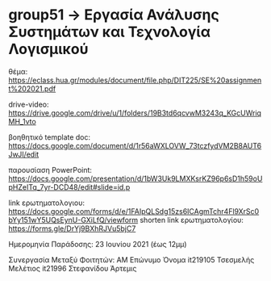 # group51 -> Εργασία Ανάλυσης Συστημάτων και Τεχνολογία Λογισμικού

θέμα: https://eclass.hua.gr/modules/document/file.php/DIT225/SE%20assignment%202021.pdf

drive-video: https://drive.google.com/drive/u/1/folders/19B3td6qcvwM3243q_KGcUWriqMH_1vto


βοηθητικό template doc: https://docs.google.com/document/d/1r56aWXLOVW_73tczfydVM2B8AUT6JwJI/edit

παρουσίαση PowerPoint: https://docs.google.com/presentation/d/1bW3Uk9LMXKsrKZ96p6sD1h59oUpHZeITq_7yr-DCD48/edit#slide=id.p


link ερωτηματολογιου: https://docs.google.com/forms/d/e/1FAIpQLSdg15zs6ICAgmTchr4Fl9XrSc0bYy151wY5UQsEynU-GXiLfQ/viewform
shorten link ερωτηματολογίου: https://forms.gle/DrYj9BXhRJVu5bjC7

Ημερομηνία Παράδοσης: 23 Ιουνίου 2021 (έως 12μμ)

Συνεργασία Μεταξύ Φοιτητών:
    ΑΜ        Επώνυμο    Όνομα
    it219105  Τσεσμελής  Μελέτιος
    it21996   Στεφανίδου Άρτεμις
